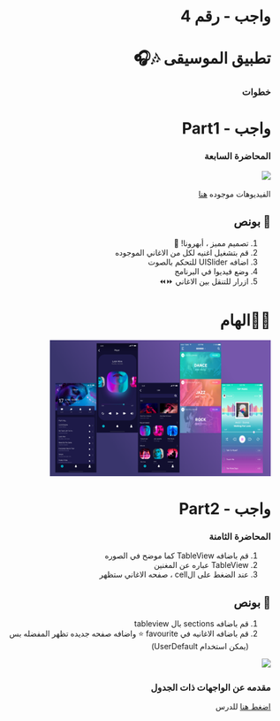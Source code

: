 
<div dir="rtl">
 
# واجب  - رقم 4
# تطبيق الموسيقى 🎶🎧 
 
 
### خطوات 
# واجب  - Part1 
### المحاضرة السابعة
<img src="/Hw4Part1.gif" width="200px">

الفيديوهات  موجوده [هنا](https://app.code.kw/%D8%A8%D8%B1%D9%85%D8%AC%D8%A9-%D8%AA%D8%B7%D8%A8%D9%8A%D9%82%D8%A7%D8%AA-%D8%A7%D9%84%D8%A7%D9%8A%D9%81%D9%88%D9%86-%D9%85%D8%B9-%D8%B3%D9%88%D9%8A%D9%81%D8%AA-Swift-KFAS/ios-%D8%AA%D8%B7%D8%A8%D9%8A%D9%82%D8%A7%D8%AA-%D8%B0%D8%A7%D8%AA-%D9%88%D8%A7%D8%AC%D9%87%D8%A7%D8%AA-%D9%85%D8%AA%D8%B9%D8%AF%D8%AF%D8%A9-KFAS/%D8%AF%D8%B1%D8%B3-%D8%AA%D8%B7%D8%A8%D9%8A%D9%82-%D8%AF%D9%84%D9%8A%D9%84-%D8%A7%D9%84%D9%85%D8%B7%D8%A7%D8%B9%D9%85-KFAS/%D9%85%D9%82%D8%AF%D9%85%D8%A9-%D8%B9%D9%86-%D8%AA%D8%B7%D8%A8%D9%8A%D9%82-%D8%AF%D9%84%D9%8A%D9%84-%D8%A7%D9%84%D9%85%D8%B7%D8%A7%D8%B9%D9%85-KFAS) 

## 🌟 بونص
1. تصميم مميز ، أبهرونا! 🤩  
2. قم بتشغيل اغنيه لكل من الاغاني الموجوده
3. اضافه UISlider للتحكم بالصوت
4. وضع فيديوا في البرنامج
5. ازرار للتنقل بين الاغاني ⏩⏪

# 🎨✨الهام  
<img src="/musicAppDesign.png" width="400px">

# واجب  - Part2 
### المحاضرة الثامنة
1. قم باضافه TableView كما موضح في الصوره
2. TableView عباره عن المغنين
3. عند الضغط على الcell ، صفحه الاغاني ستظهر
## 🌟 بونص
1. قم باضافه sections بال tableview
2. قم باضافه الاغانيه في favourite ⭐️ واضافه صفحه جديده تظهر المفضله بس  (يمكن استخدام UserDefault)


<img src="/Hw4Part2.gif" width="200px">

### مقدمه عن الواجهات ذات الجدول 
 [اضغط هنا](https://app.code.kw/%D8%A8%D8%B1%D9%85%D8%AC%D8%A9-%D8%AA%D8%B7%D8%A8%D9%8A%D9%82%D8%A7%D8%AA-%D8%A7%D9%84%D8%A7%D9%8A%D9%81%D9%88%D9%86-%D9%85%D8%B9-%D8%B3%D9%88%D9%8A%D9%81%D8%AA-Swift-KFAS/ios-%D8%AA%D8%B7%D8%A8%D9%8A%D9%82%D8%A7%D8%AA-%D8%B0%D8%A7%D8%AA-%D9%88%D8%A7%D8%AC%D9%87%D8%A7%D8%AA-%D9%85%D8%AA%D8%B9%D8%AF%D8%AF%D8%A9-KFAS/%D8%AF%D8%B1%D8%B3-%D9%88%D8%A7%D8%AC%D9%87%D8%A7%D8%AA-%D8%B0%D8%A7%D8%AA-%D8%A7%D9%84%D8%AC%D8%AF%D9%88%D9%84-KFAS/%D9%85%D9%82%D8%AF%D9%85%D8%A9-%D8%B9%D9%86-%D8%A7%D9%84%D9%88%D8%A7%D8%AC%D9%87%D8%A7%D8%AA-%D8%B0%D8%A7%D8%AA-%D8%A7%D9%84%D8%AC%D8%AF%D9%88%D9%84-Table-Views-KFAS) للدرس



</div>
